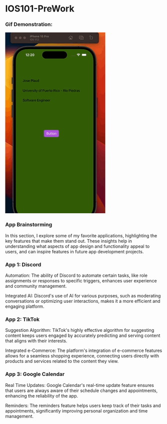 
# IOS101-PreWork

### Gif Demonstration:
![Alt Text](https://github.com/Josee1031/IOS101-PW/blob/main/Jan-11-2024%2000-20-38.gif)

### App Brainstorming
In this section, I explore some of my favorite applications, highlighting the key features that make them stand out. These insights help in understanding what aspects of app design and functionality appeal to users, and can inspire features in future app development projects.

### App 1: Discord
Automation: The ability of Discord to automate certain tasks, like role assignments or responses to specific triggers, enhances user experience and community management.

Integrated AI: Discord's use of AI for various purposes, such as moderating conversations or optimizing user interactions, makes it a more efficient and engaging platform.

### App 2: TikTok
Suggestion Algorithm: TikTok's highly effective algorithm for suggesting content keeps users engaged by accurately predicting and serving content that aligns with their interests.

Integrated e-Commerce: The platform's integration of e-commerce features allows for a seamless shopping experience, connecting users directly with products and services related to the content they view.

### App 3: Google Calendar
Real Time Updates: Google Calendar's real-time update feature ensures that users are always aware of their schedule changes and appointments, enhancing the reliability of the app.

Reminders: The reminders feature helps users keep track of their tasks and appointments, significantly improving personal organization and time management.

